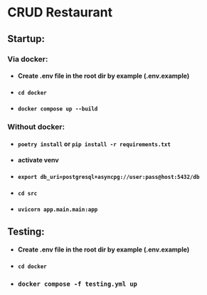 **<h1> CRUD Restaurant </h1>**
**<h2> Startup: </h2>**
**<h3> Via docker: </h3>**
- **<h4> Create .env file in the root dir by example (.env.example) </h3>**
- **<h4> ```cd docker``` </h4>**
- **<h4> ```docker compose up --build``` </h4>**

**<h3> Without docker: </h3>**
- **<h4> ```poetry install``` or ```pip install -r requirements.txt``` </h4>**
- **<h4> activate venv </h4>**
- **<h4> ```export db_uri=postgresql+asyncpg://user:pass@host:5432/db``` </h4>**
- **<h4> ```cd src``` </h4>**
- **<h4> ```uvicorn app.main.main:app``` </h4>**

**<h2> Testing: </h2>**
- **<h4> Create .env file in the root dir by example (.env.example) </h3>**
- **<h4> ```cd docker``` </h4>**
- **<h3> ```docker compose -f testing.yml up```</h3>**
